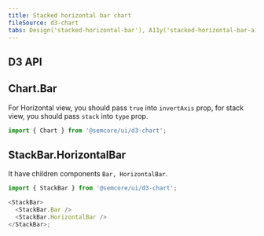 ```yaml
---
title: Stacked horizontal bar chart
fileSource: d3-chart
tabs: Design('stacked-horizontal-bar'), A11y('stacked-horizontal-bar-a11y'), API('stacked-horizontal-bar-api'), Examples('stacked-horizontal-bar-d3-code'), Changelog('d3-chart-changelog')
---
```


## D3 API


## Chart.Bar

For Horizontal view, you should pass `true` into `invertAxis` prop, for stack view, you should pass `stack` into `type` prop.

```js
import { Chart } from '@semcore/ui/d3-chart';
```

<TypesView type="BarChartProps" :types={...types} />

## StackBar.HorizontalBar

It have children components `Bar, HorizontalBar`.

```js
import { StackBar } from '@semcore/ui/d3-chart';

<StackBar>
  <StackBar.Bar />
  <StackBar.HorizontalBar />
</StackBar>;
```

<TypesView type="StackBarProps" :types={...types} />

<script setup>import { data as types } from '@types.data.ts';</script>